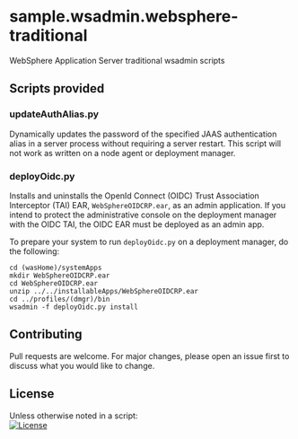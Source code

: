 # sample.wsadmin.websphere-traditional
WebSphere Application Server traditional wsadmin scripts

## Scripts provided
### updateAuthAlias.py
Dynamically updates the password of the specified JAAS authentication alias in a server process without requiring a server restart.  This script will not work as written on a node agent or deployment manager.

### deployOidc.py
Installs and uninstalls the OpenId Connect (OIDC) Trust Association Interceptor (TAI) EAR, `WebSphereOIDCRP.ear`, as an admin application.
If you intend to protect the administrative console on the deployment manager with the OIDC TAI, the OIDC EAR must be deployed as an admin app. 

To prepare your system to run `deployOidc.py` on a deployment manager, do the following:

```
cd (wasHome)/systemApps
mkdir WebSphereOIDCRP.ear
cd WebSphereOIDCRP.ear
unzip ../../installableApps/WebSphereOIDCRP.ear
cd ../profiles/(dmgr)/bin
wsadmin -f deployOidc.py install
```

## Contributing
Pull requests are welcome. For major changes, please open an issue first to discuss what you would like to change.

## License
Unless otherwise noted in a script:<br/>
[![License](https://img.shields.io/badge/License-Apache_2.0-blue.svg)](https://www.apache.org/licenses/LICENSE-2.0)
